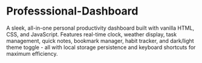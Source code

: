 # Professsional-Dashboard
A sleek, all-in-one personal productivity dashboard built with vanilla HTML, CSS, and JavaScript.  Features real-time clock, weather display, task management, quick notes, bookmark manager, habit tracker, and dark/light theme toggle - all with local storage persistence and keyboard shortcuts for maximum efficiency.
